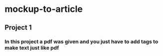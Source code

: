 # mockup-to-article
## Project 1
### In this project a pdf was given and you just have to add tags to make text just like pdf